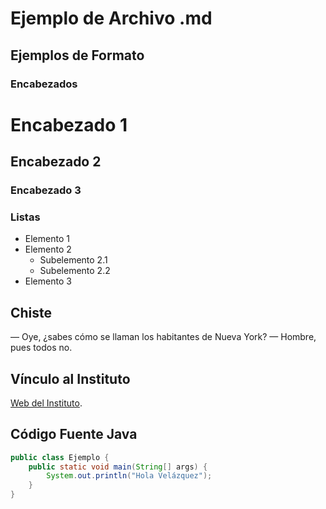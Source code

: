 # Ejemplo de Archivo .md

## Ejemplos de Formato

### Encabezados

# Encabezado 1
## Encabezado 2
### Encabezado 3

### Listas

- Elemento 1
- Elemento 2
  - Subelemento 2.1
  - Subelemento 2.2
- Elemento 3

## Chiste

— Oye, ¿sabes cómo se llaman los habitantes de Nueva York?
— Hombre, pues todos no.

## Vínculo al Instituto

[Web del Instituto](https://iesvelazquez.org/).

## Código Fuente Java

```java
public class Ejemplo {
    public static void main(String[] args) {
        System.out.println("Hola Velázquez");
    }
}
